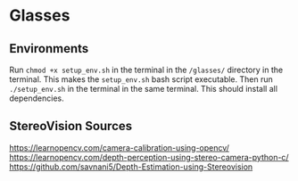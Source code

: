 # Glasses

## Environments

Run ```chmod +x setup_env.sh``` in the terminal in the ```/glasses/``` directory in the terminal. This makes the ```setup_env.sh``` bash script executable. 
Then run ```./setup_env.sh``` in the terminal in the same terminal. This should install all dependencies.


## StereoVision Sources
https://learnopencv.com/camera-calibration-using-opencv/ <br>
https://learnopencv.com/depth-perception-using-stereo-camera-python-c/<br>
https://github.com/savnani5/Depth-Estimation-using-Stereovision <br>
